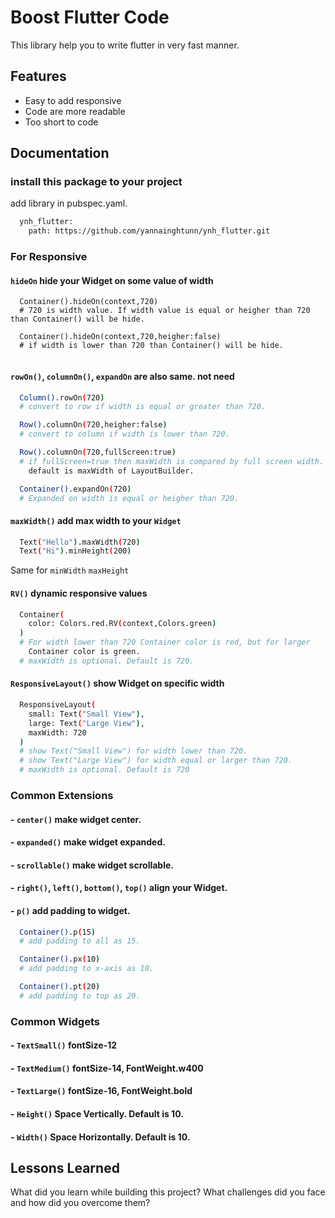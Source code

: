 
# Boost Flutter Code

This library help you to write flutter in very fast manner.




## Features

- Easy to add responsive
- Code are more readable
- Too short to code


## Documentation

### install this package to your project

add library in pubspec.yaml.
```bash
  ynh_flutter:
    path: https://github.com/yannainghtunn/ynh_flutter.git
```

### For Responsive

#### `hideOn` hide your Widget on some value of width
```
  Container().hideOn(context,720)
  # 720 is width value. If width value is equal or heigher than 720 than Container() will be hide.

  Container().hideOn(context,720,heigher:false)
  # if width is lower than 720 than Container() will be hide.
  
```
#### `rowOn()`, `columnOn()`, `expandOn` are also same. not need 
```bash
  Column().rowOn(720)
  # convert to row if width is equal or greater than 720.

  Row().columnOn(720,heigher:false)
  # convert to column if width is lower than 720.

  Row().columnOn(720,fullScreen:true)
  # if fullScreen=true then maxWidth is compared by full screen width.
    default is maxWidth of LayoutBuilder.

  Container().expandOn(720)
  # Expanded on width is equal or heigher than 720.
```
  

#### `maxWidth()` add max width to your  `Widget`
  
```bash
  Text("Hello").maxWidth(720)
  Text("Hi").minHeight(200)
```
Same for `minWidth` `maxHeight`


#### `RV()` dynamic responsive values
```bash
  Container(
    color: Colors.red.RV(context,Colors.green)
  )
  # For width lower than 720 Container color is red, but for larger
    Container color is green.
  # maxWidth is optional. Default is 720.
```

#### `ResponsiveLayout()` show Widget on specific width
```bash
  ResponsiveLayout(
    small: Text("Small View"),
    large: Text("Large View"),
    maxWidth: 720
  )
  # show Text("Small View") for width lower than 720.
  # show Text("Large View") for width equal or larger than 720.
  # maxWidth is optional. Default is 720
```


### Common Extensions
#### - `center()` make widget center.
#### - `expanded()` make widget expanded.
#### - `scrollable()` make widget scrollable.
#### - `right()`, `left()`, `bottom()`, `top()` align your Widget.
#### - `p()` add padding to widget.
```bash
  Container().p(15)
  # add padding to all as 15.

  Container().px(10)
  # add padding to x-axis as 10.

  Container().pt(20)
  # add padding to top as 20.
```

### Common Widgets
#### - `TextSmall()`  fontSize-12
#### - `TextMedium()`  fontSize-14, FontWeight.w400 
#### - `TextLarge()`  fontSize-16, FontWeight.bold
#### - `Height()`  Space Vertically. Default is 10.
#### - `Width()`  Space Horizontally. Default is 10.





## Lessons Learned

What did you learn while building this project? What challenges did you face and how did you overcome them?

